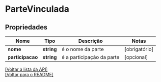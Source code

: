 # ParteVinculada

## Propriedades
Nome | Tipo | Descrição | Notas
------------ | ------------- | ------------- | -------------
**nome** | **string** | é o nome da parte | [obrigatório] 
**participacao** | **string** | é a participação da parte | [opcional] 

[[Voltar a lista da API]](../../../README.md#Documentação-para-os-Endpoints-da-API)    
[[Voltar para o README]](../../../README.md#Intima.ai---SDK-PHP)
